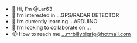 - 👋 Hi, I’m @Lar63
- 👀 I’m interested in ...GPS/RADAR DETECTOR
- 🌱 I’m currently learning ...ARDUINO
- 💞️ I’m looking to collaborate on ...
- 📫 How to reach me ...mrbillybigrig@hotmail.com

<!---
Lar63/Lar63 is a ✨ special ✨ repository because its `README.md` (this file) appears on your GitHub profile.
You can click the Preview link to take a look at your changes.
--->
